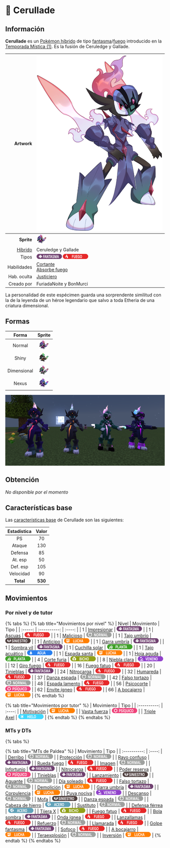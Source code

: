 # 🧬 Cerullade

## Información

**Cerullade** es un [Pokémon híbrido](../../funciones/hibridos.md) de tipo [fantasma](https://www.wikidex.net/wiki/Tipo_fantasma)/[fuego](https://www.wikidex.net/wiki/Tipo_fuego) introducido en la [Temporada Mística (1)](./). Es la fusión de Ceruledge y Gallade.

|                     **Artwork** | ![Artwork de Cerullade](../../images/pokemon/temporada-1/Cerullade.png)                                                                                    |
| ------------------------------: | -------------------------------------------------------------------------------------------------------------------------------------- |
|                      **Sprite** | ![Sprite de Cerullade](../../images/pokemon/temporada-1/Cerullade-sprite.png)                                                          |
| [Híbrido](../funciones/hibridos.md) | Ceruledge y Gallade                                                                                                                     |
|                           Tipos | ![Tipo fantasma](../../images/pokemon/tipos/tipo_fantasma.png) ![Tipo fuego](../../images/pokemon/tipos/tipo_fuego.png)        |
|                     Habilidades | [Cortante](https://www.wikidex.net/wiki/Cortante)<br>[Absorbe fuego](https://www.wikidex.net/wiki/Absorbe_fuego) |
|                     Hab. oculta | [Justiciero](https://www.wikidex.net/wiki/Justiciero)                                                                       |
|                      Creado por | FuriadaNoite y BonMurci                                                                                                                |

La personalidad de este espécimen guarda una sorprendente similitud con la de la leyenda de un héroe legendario que salvo a toda Etheria de una criatura dimensional.

## Formas

|  Forma |                                            Sprite                                           |
| :----: | :-----------------------------------------------------------------------------------------: |
| Normal |        ![Sprite de Cerullade](../../images/pokemon/temporada-1/Cerullade-sprite.png)        |
|  Shiny |  ![Sprite de Cerullade Shiny](../../images/pokemon/temporada-1/Cerullade-sprite-shiny.png)  |
| Dimensional | ![Sprite de Cerullade Dimensional](../../images/pokemon/temporada-1/Cerullade-sprite-dimensional.png) |
| Nexus | ![Sprite de Cerullade Nexus](../../images/pokemon/temporada-1/Cerullade-sprite-nexus.png) |

![Formas de Cerullade](../../images/pokemon/temporada-1/Cerullade-formas.png)

## Obtención

*No disponible por el momento*

## Características base

Las [características base](https://www.wikidex.net/wiki/Caracter%C3%ADsticas) de Cerullade son las siguientes:

| Estadística |  Valor  |
| :---------: | :-----: |
|      PS     |    70   |
|    Ataque   |    130   |
|   Defensa   |    85   |
|   At. esp   |   50   |
|   Def. esp  |   105   |
|  Velocidad  |   90   |
|  **Total**  | **530** |

## Movimientos

### Por nivel y de tutor

{% tabs %}
{% tab title="Movimientos por nivel" %}
| Nivel | Movimiento | Tipo |
| :-----: | :----------: | :----: |
| 1 | [Impresionar](https://www.wikidex.net/wiki/Impresionar) | ![tipo fantasma](../../images/pokemon/tipos/tipo_fantasma.png) |
| 1 | [Ascuas]() | ![tipo fuego](../../images/pokemon/tipos/tipo_fuego.png) |
| 1 | [Malicioso]() | ![tipo normal](../../images/pokemon/tipos/tipo_normal.png) |
| 1 | [Tajo umbrío]() | ![tipo siniestro](../../images/pokemon/tipos/tipo_siniestro.png) |
| 1 | [Anticipo]() | ![tipo lucha](../../images/pokemon/tipos/tipo_lucha.png) |
| 1 | [Garra umbría]() | ![tipo fantasma](../../images/pokemon/tipos/tipo_fantasma.png) |
| 1 | [Sombra vil]() | ![tipo fantasma](../../images/pokemon/tipos/tipo_fantasma.png) |
| 1 | [Cuchilla solar]() | ![tipo planta](../../images/pokemon/tipos/tipo_planta.png) |
| 1 | [Tajo acuático]() | ![tipo agua](../../images/pokemon/tipos/tipo_agua.png) |
| 1 | [Espada santa]() | ![tipo lucha](../../images/pokemon/tipos/tipo_lucha.png) |
| 1 | [Hoja aguda]() | ![tipo planta](../../images/pokemon/tipos/tipo_planta.png) |
| 4 | [Corte furia]() | ![tipo bicho](../../images/pokemon/tipos/tipo_bicho.png) |
| 8 | [Niebla clara]() | ![tipo veneno](../../images/pokemon/tipos/tipo_veneno.png) |
| 12 | [Giro fuego]() | ![tipo fuego](../../images/pokemon/tipos/tipo_fuego.png) |
| 16 | [Fuego fatuo]() | ![tipo fuego](../../images/pokemon/tipos/tipo_fuego.png) |
| 20 | [Tinieblas]() | ![tipo fantasma](../../images/pokemon/tipos/tipo_fantasma.png) |
| 24 | [Nitrocarga]() | ![tipo fuego](../../images/pokemon/tipos/tipo_fuego.png) |
| 32 | [Humareda]() | ![tipo fuego](../../images/pokemon/tipos/tipo_fuego.png) |
| 37 | [Danza espada]() | ![tipo normal](../../images/pokemon/tipos/tipo_normal.png) |
| 42 | [Falso tortazo]() | ![tipo normal](../../images/pokemon/tipos/tipo_normal.png) |
| 48 | [Espada lamento]() | ![tipo fuego](../../images/pokemon/tipos/tipo_fuego.png) |
| 56 | [Psicocorte]() | ![tipo psiquico](../../images/pokemon/tipos/tipo_psiquico.png) |
| 62 | [Envite ígneo]() | ![tipo fuego](../../images/pokemon/tipos/tipo_fuego.png) |
| 66 | [A bocajarro]() | ![tipo lucha](../../images/pokemon/tipos/tipo_lucha.png) |
{% endtab %}

{% tab title="Movimientos por tutor" %}
| Movimiento | Tipo |
| :----------: | :----: |
| [Motivación]() | ![tipo lucha](../../images/pokemon/tipos/tipo_lucha.png) |
| [Vasta fuerza]() | ![tipo psiquico](../../images/pokemon/tipos/tipo_psiquico.png) |
| [Triple Axel]() | ![tipo hielo](../../images/pokemon/tipos/tipo_hielo.png) |
{% endtab %}
{% endtabs %}

### MTs y DTs
{% tabs %}

{% tab title="MTs de Paldea" %}
| Movimiento | Tipo |
| :----------: | :----: |
| [Derribo]() | ![tipo normal](../../images/pokemon/tipos/tipo_normal.png) |
| [Protección]() | ![tipo normal](../../images/pokemon/tipos/tipo_normal.png) |
| [Rayo confuso]() | ![tipo fantasma](../../images/pokemon/tipos/tipo_fantasma.png) |
| [Rueda fuego]() | ![tipo fuego](../../images/pokemon/tipos/tipo_fuego.png) |
| [Imagen]() | ![tipo normal](../../images/pokemon/tipos/tipo_normal.png) |
| [Infortunio]() | ![tipo fantasma](../../images/pokemon/tipos/tipo_fantasma.png) |
| [Nitrocarga]() | ![tipo fuego](../../images/pokemon/tipos/tipo_fuego.png) |
| [Poder reserva]() | ![tipo psiquico](../../images/pokemon/tipos/tipo_psiquico.png) |
| [Tinieblas]() | ![tipo fantasma](../../images/pokemon/tipos/tipo_fantasma.png) |
| [Lanzamiento]() | ![tipo siniestro](../../images/pokemon/tipos/tipo_siniestro.png) |
| [Aguante]() | ![tipo normal](../../images/pokemon/tipos/tipo_normal.png) |
| [Día soleado]() | ![tipo fuego](../../images/pokemon/tipos/tipo_fuego.png) |
| [Falso tortazo]() | ![tipo normal](../../images/pokemon/tipos/tipo_normal.png) |
| [Demolición]() | ![tipo lucha](../../images/pokemon/tipos/tipo_lucha.png) |
| [Garra umbría]() | ![tipo fantasma](../../images/pokemon/tipos/tipo_fantasma.png) |
| [Corpulencia]() | ![tipo lucha](../../images/pokemon/tipos/tipo_lucha.png) |
| [Puya nociva]() | ![tipo veneno](../../images/pokemon/tipos/tipo_veneno.png) |
| [Descanso]() | ![tipo normal](../../images/pokemon/tipos/tipo_normal.png) |
| [Mofa]() | ![tipo siniestro](../../images/pokemon/tipos/tipo_siniestro.png) |
| [Danza espada]() | ![tipo normal](../../images/pokemon/tipos/tipo_normal.png) |
| [Cabeza de hierro]() | ![tipo acero](../../images/pokemon/tipos/tipo_acero.png) |
| [Sustituto]() | ![tipo normal](../../images/pokemon/tipos/tipo_normal.png) |
| [Defensa férrea]() | ![tipo acero](../../images/pokemon/tipos/tipo_acero.png) |
| [Tijera X]() | ![tipo bicho](../../images/pokemon/tipos/tipo_bicho.png) |
| [Fuego fatuo]() | ![tipo fuego](../../images/pokemon/tipos/tipo_fuego.png) |
| [Bola sombra]() | ![tipo fantasma](../../images/pokemon/tipos/tipo_fantasma.png) |
| [Onda ígnea]() | ![tipo fuego](../../images/pokemon/tipos/tipo_fuego.png) |
| [Lanzallamas]() | ![tipo fuego](../../images/pokemon/tipos/tipo_fuego.png) |
| [Refuerzo]() | ![tipo normal](../../images/pokemon/tipos/tipo_normal.png) |
| [Llamarada]() | ![tipo fuego](../../images/pokemon/tipos/tipo_fuego.png) |
| [Golpe fantasma]() | ![tipo fantasma](../../images/pokemon/tipos/tipo_fantasma.png) |
| [Sofoco]() | ![tipo fuego](../../images/pokemon/tipos/tipo_fuego.png) |
| [A bocajarro]() | ![tipo lucha](../../images/pokemon/tipos/tipo_lucha.png) |
| [Teraexplosión]() | ![tipo normal](../../images/pokemon/tipos/tipo_normal.png) |
| [Inversión]() | ![tipo lucha](../../images/pokemon/tipos/tipo_lucha.png) |
{% endtab %}
{% endtabs %}
